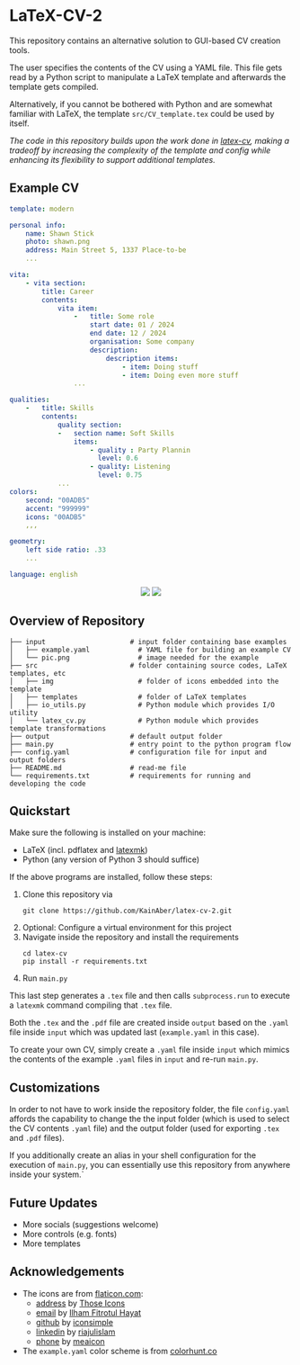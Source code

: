 # LaTeX-CV-2

This repository contains an alternative solution to GUI-based CV creation tools.

The user specifies the contents of the CV using a YAML file. This file gets read by a Python script
to manipulate a LaTeX template and afterwards the template gets compiled.

Alternatively, if you cannot be bothered with Python and are somewhat familiar with LaTeX, the template `src/CV_template.tex` could be used by itself.

*The code in this repository builds upon the work done in [latex-cv](https://github.com/KainAber/latex-cv),
making a tradeoff by increasing the complexity of the template and config while enhancing its flexibility to support additional templates.*

## Example CV

```yaml
template: modern

personal info:
    name: Shawn Stick
    photo: shawn.png
    address: Main Street 5, 1337 Place-to-be
    ...

vita:
    - vita section:
        title: Career
        contents:
            vita item:
                -   title: Some role
                    start date: 01 / 2024
                    end date: 12 / 2024
                    organisation: Some company
                    description:
                        description items:
                            - item: Doing stuff
                            - item: Doing even more stuff
                ...

qualities:
    -   title: Skills
        contents:
            quality section:
            -   section name: Soft Skills
                items:
                    - quality : Party Plannin
                      level: 0.6
                    - quality: Listening
                      level: 0.75
            ...
colors:
    second: "00ADB5"
    accent: "999999"
    icons: "00ADB5"
    ,,,

geometry:
    left side ratio: .33
    ...

language: english

```
<div align="center">
<img src="src/templates/classic_example.png" style="height: auto; max-height: 700px">
<img src="src/templates/modern_example.png" style="height: auto; max-height: 700px">
</div>

## Overview of Repository

```shell
├── input                     # input folder containing base examples
│   ├── example.yaml            # YAML file for building an example CV
│   └── pic.png                 # image needed for the example
├── src                       # folder containing source codes, LaTeX templates, etc
│   ├── img                     # folder of icons embedded into the template
│   ├── templates               # folder of LaTeX templates
│   ├── io_utils.py             # Python module which provides I/O utility
│   └── latex_cv.py             # Python module which provides template transformations
├── output                    # default output folder
├── main.py                   # entry point to the python program flow
├── config.yaml               # configuration file for input and output folders
├── README.md                 # read-me file
└── requirements.txt          # requirements for running and developing the code
```

## Quickstart

Make sure the following is installed on your machine:
* LaTeX (incl. pdflatex and [latexmk](https://mg.readthedocs.io/latexmk.html))
* Python (any version of Python 3 should suffice)

If the above programs are installed, follow these steps:
1. Clone this repository via
    ```shell
   git clone https://github.com/KainAber/latex-cv-2.git
    ```
3. Optional: Configure a virtual environment for this project
3. Navigate inside the repository and install the requirements
    ```shell
    cd latex-cv
    pip install -r requirements.txt
    ```
4. Run `main.py`

This last step generates a `.tex` file and then calls `subprocess.run` to execute a `latexmk` command compiling that `.tex` file.

Both the `.tex` and the `.pdf` file are created inside `output` based on the `.yaml` file inside `input` which was updated last (`example.yaml` in this case).

To create your own CV, simply create a `.yaml` file inside `input` which mimics the contents of the example `.yaml` files in `input` and re-run `main.py`.

## Customizations

In order to not have to work inside the repository folder, the file `config.yaml` affords the capability to change the the input folder (which is used to select the CV contents `.yaml` file) and the output folder (used for exporting `.tex` and `.pdf` files).

If you additionally create an alias in your shell configuration for the execution of `main.py`, you can essentially use this repository from anywhere inside your system.`

## Future Updates

* More socials (suggestions welcome)
* More controls (e.g. fonts)
* More templates

## Acknowledgements

* The icons are from [flaticon.com](https://www.flaticon.com/de/):
  * [address](https://www.flaticon.com/free-icon/stift_484167) by [Those Icons](https://www.flaticon.com/authors/those-icons)
  * [email](https://www.flaticon.com/free-icon/email_3059474) by [Ilham Fitrotul Hayat](https://www.flaticon.com/authors/ilham-fitrotul-hayat)
  * [github](https://www.flaticon.com/free-icon/social_16021236) by [iconsimple](https://www.flaticon.com/authors/iconsimple)
  * [linkedin](https://www.flaticon.com/free-icon/linkedin_3536569) by [riajulislam](https://www.flaticon.com/authors/riajulislam)
  * [phone](https://www.flaticon.com/free-icon/call_16703465) by [meaicon](https://www.flaticon.com/authors/meaicon)
* The `example.yaml` color scheme is from [colorhunt.co](https://colorhunt.co/palette/222831393e4600adb5eeeeee)
